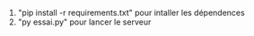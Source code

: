 1. "pip install -r requirements.txt" pour intaller les dépendences
2. "py essai.py" pour lancer le serveur 